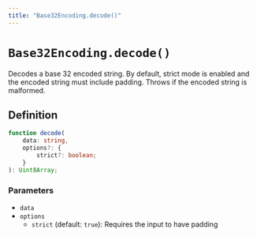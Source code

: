 ```yaml
---
title: "Base32Encoding.decode()"
---
```


# `Base32Encoding.decode()`

Decodes a base 32 encoded string. By default, strict mode is enabled and the encoded string must include padding. Throws if the encoded string is malformed.

## Definition

```ts
function decode(
	data: string,
	options?: {
		strict?: boolean;
	}
): Uint8Array;
```

### Parameters

- `data`
- `options`
  - `strict` (default: `true`): Requires the input to have padding

